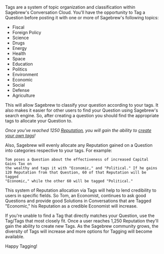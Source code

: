 Tags are a system of topic organization and classification within Sagebrew's 
Conversation Cloud. You'll have the opportunity to Tag a Question before posting 
it with one or more of Sagebrew's following topics:

 - Fiscal
 - Foreign Policy
 - Science
 - Drugs
 - Energy
 - Health
 - Space
 - Education
 - Politics
 - Environment
 - Economic
 - Social
 - Defense
 - Agriculture
 
This will allow Sagebrew to classify your question according to your tags. 
It also makes it easier for other users to find your Question using 
Sagebrew's search engine. So, after creating a question you should find the 
appropriate tags to allocate your Question to. 

*Once you've reached 1250 [Reputation][2], you will gain the ability to [create your 
own tags][1]!*

Also, Sagebrew will evenly allocate any Reputation gained on a Question into 
categories respective to your tags. For example: 

    Tom poses a Question about the effectiveness of increased Capital Gains Tax on 
    the wealthy and tags it with "Economic," and "Political." If he gains 
    120 Reputation from that Question, 60 of that Reputation will be tagged 
    "Economic," while the other 60 will be tagged "Political."

This system of Reputation allocation via Tags will help to lend credibility 
to users in specific fields. So Tom, an Economist, continues to ask good 
Questions and provide good Solutions in Conversations that are Tagged 
"Economic," his Reputation as a credible Economist will increase. 

If you're unable to find a Tag that directly matches your Question, use the 
Tag/Tags that most closely fit. Once a user reaches 1,250 Reputation they'll 
gain the ability to create new Tags. As the Sagebrew community grows, the 
diversity of Tags will increase and more options for Tagging will become 
available. 

Happy Tagging!

[1]: /help/privileges/tagging/
[2]: /help/reputation/